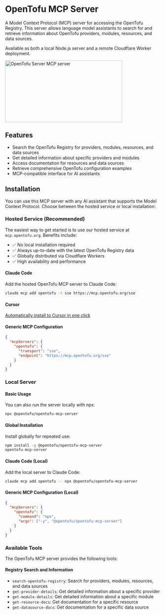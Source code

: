 # OpenTofu MCP Server

A Model Context Protocol (MCP) server for accessing the OpenTofu Registry. This server allows language model assistants to search for and retrieve information about OpenTofu providers, modules, resources, and data sources.

Available as both a local Node.js server and a remote Cloudflare Worker deployment.

<a href="https://glama.ai/mcp/servers/@opentofu/opentofu-mcp-server">
  <img width="380" height="200" src="https://glama.ai/mcp/servers/@opentofu/opentofu-mcp-server/badge" alt="OpenTofu Server MCP server" />
</a>

## Features

- Search the OpenTofu Registry for providers, modules, resources, and data sources
- Get detailed information about specific providers and modules
- Access documentation for resources and data sources
- Retrieve comprehensive OpenTofu configuration examples
- MCP-compatible interface for AI assistants

## Installation

You can use this MCP server with any AI assistant that supports the Model Context Protocol. Choose between the hosted service or local installation:

### Hosted Service (Recommended)

The easiest way to get started is to use our hosted service at `mcp.opentofu.org`. Benefits include:

- ✅ No local installation required
- ✅ Always up-to-date with the latest OpenTofu Registry data
- ✅ Globally distributed via Cloudflare Workers
- ✅ High availability and performance

#### Claude Code

Add the hosted OpenTofu MCP server to Claude Code:

```bash
claude mcp add opentofu -t sse https://mcp.opentofu.org/sse
```

#### Cursor

[Automatically install to Cursor in one click](https://cursor.com/install-mcp?name=opentofu&config=eyJ0cmFuc3BvcnQiOiJzc2UiLCJ1cmwiOiJodHRwczovL21jcC5vcGVudG9mdS5vcmcvc3NlIn0%3D)

#### Generic MCP Configuration

```json
{
  "mcpServers": {
    "opentofu": {
      "transport": "sse",
      "endpoint": "https://mcp.opentofu.org/sse"
    }
  }
}
```

### Local Server

#### Basic Usage

You can also run the server locally with npx:

```bash
npx @opentofu/opentofu-mcp-server
```

#### Global Installation

Install globally for repeated use:

```bash
npm install -g @opentofu/opentofu-mcp-server
opentofu-mcp-server
```

#### Claude Code (Local)

Add the local server to Claude Code:

```bash
claude mcp add opentofu -- npx @opentofu/opentofu-mcp-server
```

#### Generic MCP Configuration (Local)

```json
{
  "mcpServers": {
    "opentofu": {
      "command": "npx",
      "args": ["-y", "@opentofu/opentofu-mcp-server"]
    }
  }
}
```

### Available Tools

The OpenTofu MCP server provides the following tools:

#### Registry Search and Information

- `search-opentofu-registry`: Search for providers, modules, resources, and data sources
- `get-provider-details`: Get detailed information about a specific provider
- `get-module-details`: Get detailed information about a specific module
- `get-resource-docs`: Get documentation for a specific resource
- `get-datasource-docs`: Get documentation for a specific data source